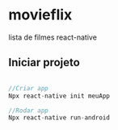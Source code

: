 # movieflix
 lista de filmes react-native

## Iniciar projeto

```javascript

//Criar app
Npx react-native init meuApp

//Rodar app
Npx react-native run-android


```
